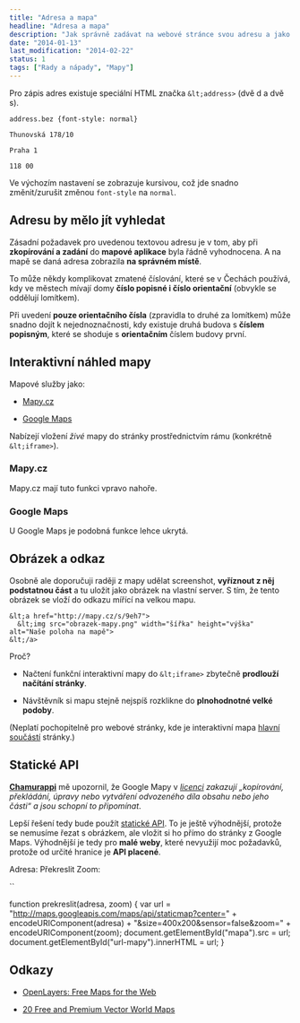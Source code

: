 ```yaml
---
title: "Adresa a mapa"
headline: "Adresa a mapa"
description: "Jak správně zadávat na webové stránce svou adresu a jako zajistit její zobrazení na mapě."
date: "2014-01-13"
last_modification: "2014-02-22"
status: 1
tags: ["Rady a nápady", "Mapy"]
---
```


Pro zápis adres existuje speciální HTML značka `&lt;address>` (dvě d a dvě s).

    address.bez {font-style: normal}

    Thunovská 178/10

    Praha 1
 
    118 00

Ve výchozím nastavení se zobrazuje kursivou, což jde snadno změnit/zurušit změnou `font-style` na `normal`.

## Adresu by mělo jít vyhledat

Zásadní požadavek pro uvedenou textovou adresu je v tom, aby při **zkopírování a zadání** do **mapové aplikace** byla řádně vyhodnocena. A na mapě se daná adresa zobrazila **na správném místě**.

To může někdy komplikovat zmatené číslování, které se v Čechách používá, kdy ve městech mívají domy **číslo popisné i  číslo orientační** (obvykle se oddělují lomítkem).

Při uvedení **pouze orientačního čísla** (zpravidla to druhé za lomítkem) může snadno dojít k nejednoznačnosti, kdy existuje druhá budova s **číslem popisným**, které se shoduje s **orientačním** číslem budovy první.

## Interaktivní náhled mapy

Mapové služby jako:

  - [Mapy.cz](http://mapy.cz)

  - [Google Maps](http://maps.google.cz)

Nabízejí vložení *živé* mapy do stránky prostřednictvím rámu (konkrétně `&lt;iframe>`).

### Mapy.cz

Mapy.cz mají tuto funkci vpravo nahoře.

### Google Maps

U Google Maps je podobná funkce lehce ukrytá.

## Obrázek a odkaz

Osobně ale doporučuji raději z mapy udělat screenshot, **vyříznout z něj podstatnou část** a tu uložit jako obrázek na vlastní server. S tím, že tento obrázek se vloží do odkazu mířící na velkou mapu.

```
&lt;a href="http://mapy.cz/s/9eh7">
  &lt;img src="obrazek-mapy.png" width="šířka" height="výška" alt="Naše poloha na mapě">
&lt;/a>
```

Proč?

  - Načtení funkční interaktivní mapy do `&lt;iframe>` zbytečně **prodlouží načítání stránky**.

  - Návštěvník si mapu stejně nejspíš rozklikne do **plnohodnotné velké podoby**.

(Neplatí pochopitelně pro webové stránky, kde je interaktivní mapa [hlavní součástí](http://www.mechaniky.cz/) stránky.)

## Statické API

[**Chamurappi**](http://webylon.info) mě upozornil, že Google Mapy v *[licenci](http://maps.google.com/help/terms_maps.html) zakazují „kopírování, překládání, úpravy nebo vytváření odvozeného díla obsahu nebo jeho části“ a jsou schopní to připomínat*.

Lepší řešení tedy bude použít [statické API](https://developers.google.com/maps/documentation/staticmaps/?hl=cs). To je ještě výhodnější, protože se nemusíme řezat s obrázkem, ale vložit si ho přímo do stránky z Google Maps. Výhodnější je tedy pro **malé weby**, které nevyužijí moc požadavků, protože od určité hranice je **API placené**.

  Adresa:  Překreslit
  Zoom: 

``

function prekreslit(adresa, zoom) {
    var url = "http://maps.googleapis.com/maps/api/staticmap?center=" + encodeURIComponent(adresa) + "&size=400x200&sensor=false&zoom=" + encodeURIComponent(zoom);
    document.getElementById("mapa").src = url;
    document.getElementById("url-mapy").innerHTML = url;
}

## Odkazy

  - [OpenLayers: Free Maps for the Web](http://openlayers.org/)

  - [20 Free and Premium Vector World Maps](http://designmodo.com/vector-world-maps/)